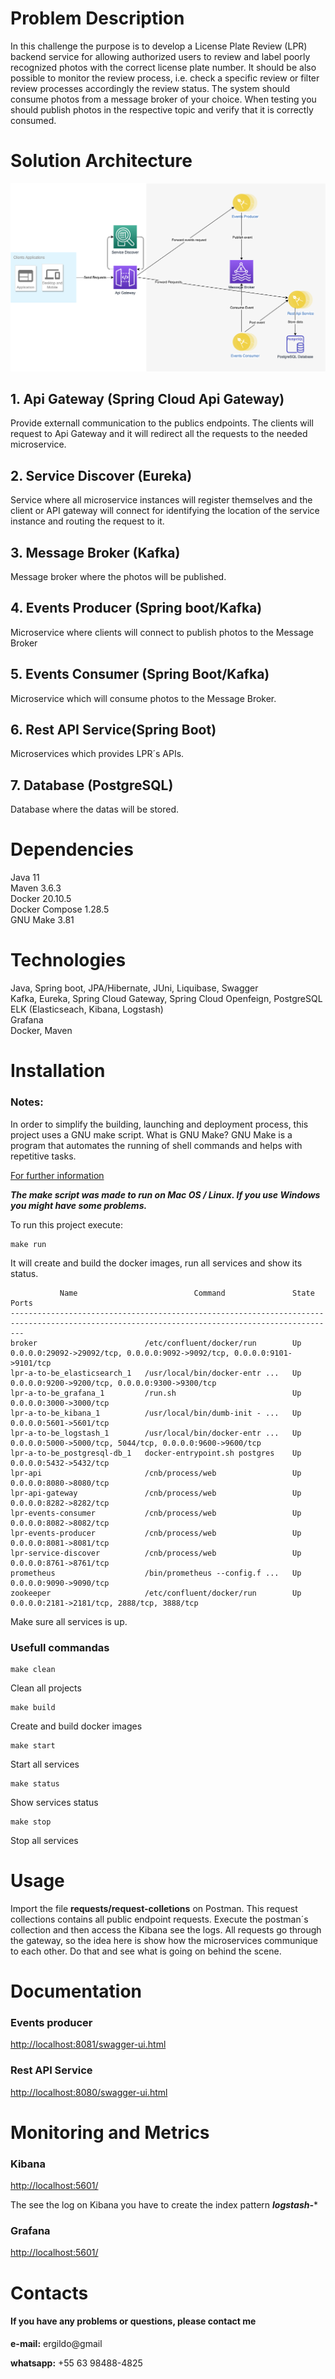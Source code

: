 # Problem Description
In this challenge the purpose is to develop a License Plate Review (LPR) backend service for allowing authorized users to review and label poorly recognized photos with the correct license plate number. It should be also possible to monitor the review process, i.e. check a specific review or filter review processes accordingly the review status. The system should consume photos from a message broker of your choice. When testing you should publish photos in the respective topic and verify that it is correctly consumed.
# Solution Architecture
![solution architecture diagram](A-To-Be-LPR-Solution.png "Solution Architecture Diagram")

## 1. Api Gateway (Spring Cloud Api Gateway)
Provide externall communication to the publics endpoints. The clients will request to Api Gateway and it will redirect all the requests to the needed microservice.

## 2. Service Discover (Eureka)
Service where all microservice instances will register themselves and the client or API gateway will connect for identifying the location of the service instance and routing the request to it.

## 3. Message Broker (Kafka)
Message broker where the photos will be published.

## 4. Events Producer (Spring boot/Kafka)
Microservice where clients will connect to publish photos to the Message Broker

## 5. Events Consumer (Spring Boot/Kafka)
Microservice which will consume photos to the Message Broker. 

## 6. Rest API Service(Spring Boot)
Microservices which provides LPR´s APIs. 

## 7. Database (PostgreSQL)
Database where the datas will be stored.

# Dependencies
Java 11<br/>
Maven 3.6.3<br/>
Docker 20.10.5<br/>
Docker Compose 1.28.5<br/>
GNU Make 3.81<br/>

# Technologies
Java, Spring boot, JPA/Hibernate, JUni, Liquibase, Swagger<br/>
Kafka, Eureka, Spring Cloud Gateway, Spring Cloud Openfeign, PostgreSQL<br/>
ELK (Elasticseach, Kibana, Logstash)<br/>
Grafana<br/>
Docker, Maven<br/>

# Installation
### Notes:
In order to simplify the building, launching and deployment process, this project uses a GNU make script. 
What is GNU Make? GNU Make is a program that automates the running of shell commands and helps with repetitive tasks.

[For further information](https://www.gnu.org/software/make/)

***The make script was made to run on Mac OS / Linux. If you use Windows you might have some problems.***

To run this project execute:

``` 
make run 

```


It will create and build the docker images, run all services and show its status.

``` 
           Name                          Command               State                                    Ports
-----------------------------------------------------------------------------------------------------------------------------------------------
broker                        /etc/confluent/docker/run        Up      0.0.0.0:29092->29092/tcp, 0.0.0.0:9092->9092/tcp, 0.0.0.0:9101->9101/tcp
lpr-a-to-be_elasticsearch_1   /usr/local/bin/docker-entr ...   Up      0.0.0.0:9200->9200/tcp, 0.0.0.0:9300->9300/tcp
lpr-a-to-be_grafana_1         /run.sh                          Up      0.0.0.0:3000->3000/tcp
lpr-a-to-be_kibana_1          /usr/local/bin/dumb-init - ...   Up      0.0.0.0:5601->5601/tcp
lpr-a-to-be_logstash_1        /usr/local/bin/docker-entr ...   Up      0.0.0.0:5000->5000/tcp, 5044/tcp, 0.0.0.0:9600->9600/tcp
lpr-a-to-be_postgresql-db_1   docker-entrypoint.sh postgres    Up      0.0.0.0:5432->5432/tcp
lpr-api                       /cnb/process/web                 Up      0.0.0.0:8080->8080/tcp
lpr-api-gateway               /cnb/process/web                 Up      0.0.0.0:8282->8282/tcp
lpr-events-consumer           /cnb/process/web                 Up      0.0.0.0:8082->8082/tcp
lpr-events-producer           /cnb/process/web                 Up      0.0.0.0:8081->8081/tcp
lpr-service-discover          /cnb/process/web                 Up      0.0.0.0:8761->8761/tcp
prometheus                    /bin/prometheus --config.f ...   Up      0.0.0.0:9090->9090/tcp
zookeeper                     /etc/confluent/docker/run        Up      0.0.0.0:2181->2181/tcp, 2888/tcp, 3888/tcp

```

Make sure all services is up.

### Usefull commandas

``` 
make clean 

```
Clean all projects

``` 
make build 

```
Create and build docker images

``` 
make start 

```
Start all services

``` 
make status 

```
Show services status

``` 
make stop 

```
Stop all services


# Usage

Import the  file **requests/request-colletions** on Postman. This request collections contains all public endpoint requests. Execute the postman´s collection and then access the Kibana see the logs. All requests go through the gateway, so the idea here is show how the microservices communique to each other. Do that and see what is going on behind the scene. 

# Documentation

### Events producer
[http://localhost:8081/swagger-ui.html](http://localhost:8081/swagger-ui.html)

### Rest API Service
[http://localhost:8080/swagger-ui.html](http://localhost:8080/swagger-ui.html)

# Monitoring and Metrics

### Kibana
[http://localhost:5601/](http://localhost:5601)

The see the log on Kibana you have to create the index pattern ***logstash-****

### Grafana
[http://localhost:5601/](http://localhost:5601)

# Contacts
#### If you have any problems or questions, please contact me

**e-mail:** ergildo@gmail<br/>

**whatsapp:** +55 63 98488-4825<br/>

